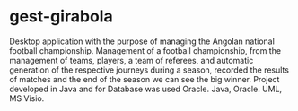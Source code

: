 # gest-girabola
Desktop application with the purpose of managing the Angolan national football championship.
Management of a football championship, from the management of teams, players, a team of referees, and automatic generation of the respective journeys during a season, recorded the results of matches and the end of the season we can see the big winner.
Project developed in Java and for Database was used Oracle.
Java, Oracle. UML, MS Visio.
